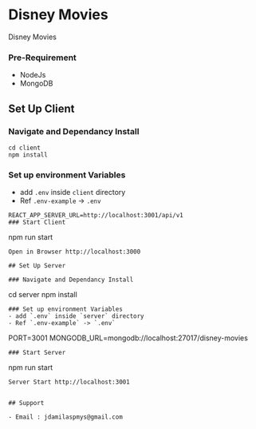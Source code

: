 # Disney Movies
Disney Movies 

### Pre-Requirement 

- NodeJs 
- MongoDB 

## Set Up Client 

### Navigate and Dependancy Install 
```
cd client 
npm install
```
### Set up environment Variables 
- add `.env` inside `client` directory 
- Ref `.env-example` -> `.env` 
```
REACT_APP_SERVER_URL=http://localhost:3001/api/v1
### Start Client 
```
npm run start
```
Open in Browser http://localhost:3000

## Set Up Server 

### Navigate and Dependancy Install 
```
cd server 
npm install 
```
### Set up environment Variables 
- add `.env` inside `server` directory 
- Ref `.env-example` -> `.env` 
```
PORT=3001
MONGODB_URL=mongodb://localhost:27017/disney-movies
```
### Start Server 
```
npm run start 
```
Server Start http://localhost:3001 


## Support 

- Email : jdamilaspmys@gmail.com 
